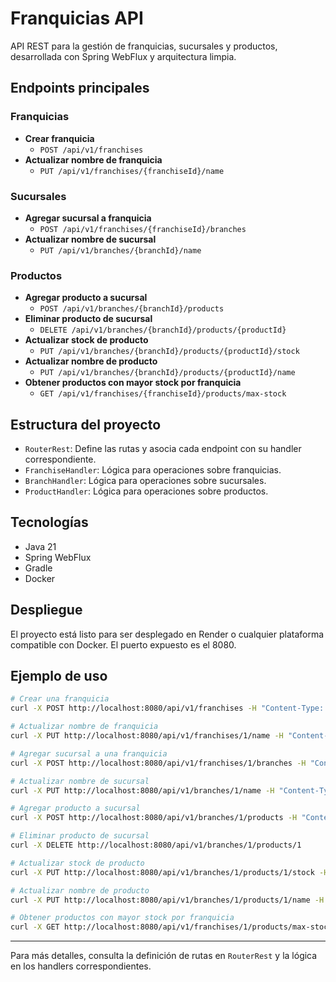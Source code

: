 # Franquicias API

API REST para la gestión de franquicias, sucursales y productos, desarrollada con Spring WebFlux y arquitectura limpia.

## Endpoints principales

### Franquicias
- **Crear franquicia**
  - `POST /api/v1/franchises`
- **Actualizar nombre de franquicia**
  - `PUT /api/v1/franchises/{franchiseId}/name`

### Sucursales
- **Agregar sucursal a franquicia**
  - `POST /api/v1/franchises/{franchiseId}/branches`
- **Actualizar nombre de sucursal**
  - `PUT /api/v1/branches/{branchId}/name`

### Productos
- **Agregar producto a sucursal**
  - `POST /api/v1/branches/{branchId}/products`
- **Eliminar producto de sucursal**
  - `DELETE /api/v1/branches/{branchId}/products/{productId}`
- **Actualizar stock de producto**
  - `PUT /api/v1/branches/{branchId}/products/{productId}/stock`
- **Actualizar nombre de producto**
  - `PUT /api/v1/branches/{branchId}/products/{productId}/name`
- **Obtener productos con mayor stock por franquicia**
  - `GET /api/v1/franchises/{franchiseId}/products/max-stock`

## Estructura del proyecto
- `RouterRest`: Define las rutas y asocia cada endpoint con su handler correspondiente.
- `FranchiseHandler`: Lógica para operaciones sobre franquicias.
- `BranchHandler`: Lógica para operaciones sobre sucursales.
- `ProductHandler`: Lógica para operaciones sobre productos.

## Tecnologías
- Java 21
- Spring WebFlux
- Gradle
- Docker

## Despliegue
El proyecto está listo para ser desplegado en Render o cualquier plataforma compatible con Docker. El puerto expuesto es el 8080.

## Ejemplo de uso
```bash
# Crear una franquicia
curl -X POST http://localhost:8080/api/v1/franchises -H "Content-Type: application/json" -d '{"name": "Mi Franquicia"}'

# Actualizar nombre de franquicia
curl -X PUT http://localhost:8080/api/v1/franchises/1/name -H "Content-Type: application/json" -d '{"name": "Nuevo Nombre"}'

# Agregar sucursal a una franquicia
curl -X POST http://localhost:8080/api/v1/franchises/1/branches -H "Content-Type: application/json" -d '{"name": "Sucursal Centro"}'

# Actualizar nombre de sucursal
curl -X PUT http://localhost:8080/api/v1/branches/1/name -H "Content-Type: application/json" -d '{"name": "Sucursal Norte"}'

# Agregar producto a sucursal
curl -X POST http://localhost:8080/api/v1/branches/1/products -H "Content-Type: application/json" -d '{"name": "Producto A", "stock": 100}'

# Eliminar producto de sucursal
curl -X DELETE http://localhost:8080/api/v1/branches/1/products/1

# Actualizar stock de producto
curl -X PUT http://localhost:8080/api/v1/branches/1/products/1/stock -H "Content-Type: application/json" -d '{"stock": 150}'

# Actualizar nombre de producto
curl -X PUT http://localhost:8080/api/v1/branches/1/products/1/name -H "Content-Type: application/json" -d '{"name": "Producto B"}'

# Obtener productos con mayor stock por franquicia
curl -X GET http://localhost:8080/api/v1/franchises/1/products/max-stock
```

---

Para más detalles, consulta la definición de rutas en `RouterRest` y la lógica en los handlers correspondientes.
